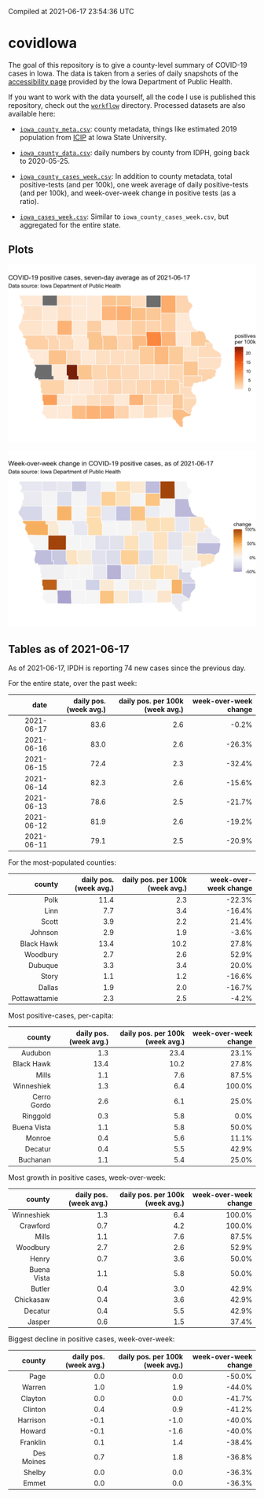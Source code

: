 Compiled at 2021-06-17 23:54:36 UTC

<!-- README.md is generated from README.Rmd. Please edit that file -->

# covidIowa

<!-- badges: start -->

<!-- badges: end -->

The goal of this repository is to give a county-level summary of
COVID-19 cases in Iowa. The data is taken from a series of daily
snapshots of the [accessibility
page](https://coronavirus.iowa.gov/pages/access) provided by the Iowa
Department of Public Health.

If you want to work with the data yourself, all the code I use is
published this repository, check out the [`workflow`](workflow)
directory. Processed datasets are also available here:

  - [`iowa_county_meta.csv`](https://raw.githubusercontent.com/ijlyttle/covidIowa/master/workflow/data/99-publish/iowa_county_meta.csv):
    county metadata, things like estimated 2019 population from
    [ICIP](https://www.icip.iastate.edu/tables/population/counties-estimates)
    at Iowa State University.

  - [`iowa_county_data.csv`](https://raw.githubusercontent.com/ijlyttle/covidIowa/master/workflow/data/99-publish/iowa_county_data.csv):
    daily numbers by county from IDPH, going back to 2020-05-25.

  - [`iowa_county_cases_week.csv`](https://raw.githubusercontent.com/ijlyttle/covidIowa/master/workflow/data/99-publish/iowa_county_data.csv):
    In addition to county metadata, total positive-tests (and per 100k),
    one week average of daily positive-tests (and per 100k), and
    week-over-week change in positive tests (as a ratio).

  - [`iowa_cases_week.csv`](https://raw.githubusercontent.com/ijlyttle/covidIowa/master/workflow/data/99-publish/iowa_cases_week.csv):
    Similar to `iowa_county_cases_week.csv`, but aggregated for the
    entire state.

## Plots

![](workflow/data/99-publish/iowa_cases.png)

![](workflow/data/99-publish/iowa_change.png)

## Tables as of 2021-06-17

As of 2021-06-17, IPDH is reporting 74 new cases since the previous day.

For the entire state, over the past week:

|       date | daily pos. (week avg.) | daily pos. per 100k (week avg.) | week-over-week change |
| ---------: | ---------------------: | ------------------------------: | --------------------: |
| 2021-06-17 |                   83.6 |                             2.6 |                \-0.2% |
| 2021-06-16 |                   83.0 |                             2.6 |               \-26.3% |
| 2021-06-15 |                   72.4 |                             2.3 |               \-32.4% |
| 2021-06-14 |                   82.3 |                             2.6 |               \-15.6% |
| 2021-06-13 |                   78.6 |                             2.5 |               \-21.7% |
| 2021-06-12 |                   81.9 |                             2.6 |               \-19.2% |
| 2021-06-11 |                   79.1 |                             2.5 |               \-20.9% |

For the most-populated counties:

|        county | daily pos. (week avg.) | daily pos. per 100k (week avg.) | week-over-week change |
| ------------: | ---------------------: | ------------------------------: | --------------------: |
|          Polk |                   11.4 |                             2.3 |               \-22.3% |
|          Linn |                    7.7 |                             3.4 |               \-16.4% |
|         Scott |                    3.9 |                             2.2 |                 21.4% |
|       Johnson |                    2.9 |                             1.9 |                \-3.6% |
|    Black Hawk |                   13.4 |                            10.2 |                 27.8% |
|      Woodbury |                    2.7 |                             2.6 |                 52.9% |
|       Dubuque |                    3.3 |                             3.4 |                 20.0% |
|         Story |                    1.1 |                             1.2 |               \-16.6% |
|        Dallas |                    1.9 |                             2.0 |               \-16.7% |
| Pottawattamie |                    2.3 |                             2.5 |                \-4.2% |

Most positive-cases, per-capita:

|      county | daily pos. (week avg.) | daily pos. per 100k (week avg.) | week-over-week change |
| ----------: | ---------------------: | ------------------------------: | --------------------: |
|     Audubon |                    1.3 |                            23.4 |                 23.1% |
|  Black Hawk |                   13.4 |                            10.2 |                 27.8% |
|       Mills |                    1.1 |                             7.6 |                 87.5% |
|  Winneshiek |                    1.3 |                             6.4 |                100.0% |
| Cerro Gordo |                    2.6 |                             6.1 |                 25.0% |
|    Ringgold |                    0.3 |                             5.8 |                  0.0% |
| Buena Vista |                    1.1 |                             5.8 |                 50.0% |
|      Monroe |                    0.4 |                             5.6 |                 11.1% |
|     Decatur |                    0.4 |                             5.5 |                 42.9% |
|    Buchanan |                    1.1 |                             5.4 |                 25.0% |

Most growth in positive cases, week-over-week:

|      county | daily pos. (week avg.) | daily pos. per 100k (week avg.) | week-over-week change |
| ----------: | ---------------------: | ------------------------------: | --------------------: |
|  Winneshiek |                    1.3 |                             6.4 |                100.0% |
|    Crawford |                    0.7 |                             4.2 |                100.0% |
|       Mills |                    1.1 |                             7.6 |                 87.5% |
|    Woodbury |                    2.7 |                             2.6 |                 52.9% |
|       Henry |                    0.7 |                             3.6 |                 50.0% |
| Buena Vista |                    1.1 |                             5.8 |                 50.0% |
|      Butler |                    0.4 |                             3.0 |                 42.9% |
|   Chickasaw |                    0.4 |                             3.6 |                 42.9% |
|     Decatur |                    0.4 |                             5.5 |                 42.9% |
|      Jasper |                    0.6 |                             1.5 |                 37.4% |

Biggest decline in positive cases, week-over-week:

|     county | daily pos. (week avg.) | daily pos. per 100k (week avg.) | week-over-week change |
| ---------: | ---------------------: | ------------------------------: | --------------------: |
|       Page |                    0.0 |                             0.0 |               \-50.0% |
|     Warren |                    1.0 |                             1.9 |               \-44.0% |
|    Clayton |                    0.0 |                             0.0 |               \-41.7% |
|    Clinton |                    0.4 |                             0.9 |               \-41.2% |
|   Harrison |                  \-0.1 |                           \-1.0 |               \-40.0% |
|     Howard |                  \-0.1 |                           \-1.6 |               \-40.0% |
|   Franklin |                    0.1 |                             1.4 |               \-38.4% |
| Des Moines |                    0.7 |                             1.8 |               \-36.8% |
|     Shelby |                    0.0 |                             0.0 |               \-36.3% |
|      Emmet |                    0.0 |                             0.0 |               \-36.3% |
